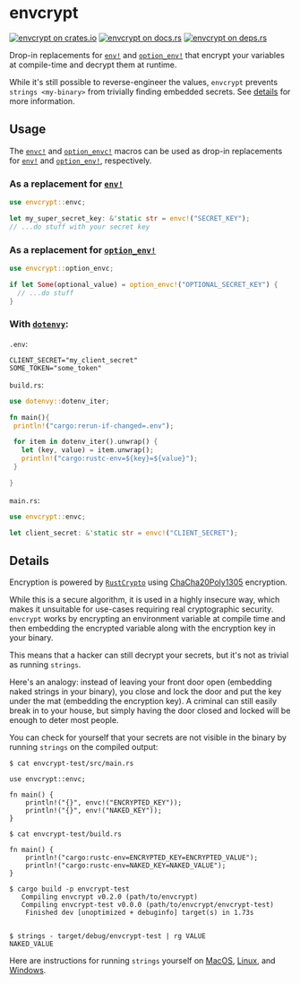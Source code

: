 # envcrypt

[![envcrypt on crates.io](https://img.shields.io/crates/v/envcrypt)](https://crates.io/crates/envcrypt) [![envcrypt on docs.rs](https://docs.rs/envcrypt/badge.svg)](https://docs.rs/envcrypt) [![envcrypt on deps.rs](https://deps.rs/repo/github/caass/envcrypt/status.svg)](https://deps.rs/repo/github/caass/envcrypt)

Drop-in replacements for [`env!`](https://doc.rust-lang.org/std/macro.env.html) and [`option_env!`](https://doc.rust-lang.org/std/macro.option_env.html)
that encrypt your variables at compile-time and decrypt them at runtime.

While it's still possible to reverse-engineer the values, `envcrypt` prevents `strings <my-binary>` from trivially finding embedded secrets.
See [details](#details) for more information.

## Usage

The [`envc!`](https://docs.rs/envcrypt/latest/envcrypt/macro.envc.html) and [`option_envc!`](https://docs.rs/envcrypt/latest/envcrypt/macro.option_envc.html) macros can be used as drop-in replacements for [`env!`](https://doc.rust-lang.org/std/macro.env.html) and [`option_env!`](https://doc.rust-lang.org/std/macro.option_env.html), respectively.

### As a replacement for [`env!`](https://doc.rust-lang.org/std/macro.env.html)

```rust
use envcrypt::envc;

let my_super_secret_key: &'static str = envc!("SECRET_KEY");
// ...do stuff with your secret key
```

### As a replacement for [`option_env!`](https://doc.rust-lang.org/std/macro.option_env.html)

```rust
use envcrypt::option_envc;

if let Some(optional_value) = option_envc!("OPTIONAL_SECRET_KEY") {
  // ...do stuff
}
```

### With [`dotenvy`](https://crates.io/crates/dotenvy):

`.env`:

```dotenv
CLIENT_SECRET="my_client_secret"
SOME_TOKEN="some_token"
```

`build.rs`:

```rust
use dotenvy::dotenv_iter;

fn main(){
 println!("cargo:rerun-if-changed=.env");

 for item in dotenv_iter().unwrap() {
   let (key, value) = item.unwrap();
   println!("cargo:rustc-env=${key}=${value}");
 }

}
```

`main.rs`:

```rust
use envcrypt::envc;

let client_secret: &'static str = envc!("CLIENT_SECRET");
```

## Details

Encryption is powered by [`RustCrypto`](https://github.com/RustCrypto/AEADs/tree/master/chacha20poly1305) using [ChaCha20Poly1305](https://tools.ietf.org/html/rfc8439) encryption.

While this is a secure algorithm, it is used in a highly insecure way, which makes it unsuitable for use-cases requiring real cryptographic security. `envcrypt` works by encrypting an environment variable at compile time and then embedding the encrypted variable along with the encryption key in your binary.

This means that a hacker can still decrypt your secrets, but it's not as trivial as running `strings`.

Here's an analogy: instead of leaving your front door open (embedding naked strings in your binary), you close and lock the door and put the key under the mat (embedding the encryption key). A criminal can still easily break in to your house, but simply having the door closed and locked will be enough to deter most people.

You can check for yourself that your secrets are not visible in the binary by running `strings` on the compiled output:

```text
$ cat envcrypt-test/src/main.rs

use envcrypt::envc;

fn main() {
    println!("{}", envc!("ENCRYPTED_KEY"));
    println!("{}", env!("NAKED_KEY"));
}

$ cat envcrypt-test/build.rs

fn main() {
    println!("cargo:rustc-env=ENCRYPTED_KEY=ENCRYPTED_VALUE");
    println!("cargo:rustc-env=NAKED_KEY=NAKED_VALUE");
}

$ cargo build -p envcrypt-test
   Compiling envcrypt v0.2.0 (path/to/envcrypt)
   Compiling envcrypt-test v0.0.0 (path/to/envcrypt/envcrypt-test)
    Finished dev [unoptimized + debuginfo] target(s) in 1.73s


$ strings - target/debug/envcrypt-test | rg VALUE
NAKED_VALUE
```

Here are instructions for running `strings` yourself on [MacOS](https://www.unix.com/man-page/osx/1/strings/), [Linux](https://linux.die.net/man/1/strings), and [Windows](https://docs.microsoft.com/en-us/sysinternals/downloads/strings).
